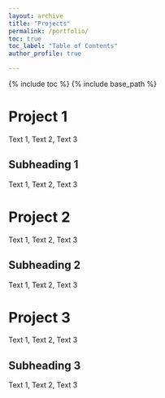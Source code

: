 ```yaml
---
layout: archive
title: "Projects"
permalink: /portfolio/
toc: true
toc_label: "Table of Contents"
author_profile: true

---
```

{% include toc %}
{% include base_path %}

# Project 1

Text 1, Text 2, Text 3

## Subheading 1

Text 1, Text 2, Text 3

# Project 2

Text 1, Text 2, Text 3

## Subheading 2

Text 1, Text 2, Text 3

# Project 3

Text 1, Text 2, Text 3

## Subheading 3

Text 1, Text 2, Text 3

